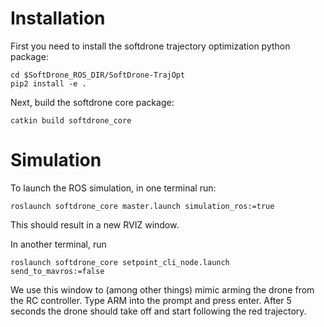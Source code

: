 Installation
============

First you need to install the softdrone trajectory optimization python package:
```
cd $SoftDrone_ROS_DIR/SoftDrone-TrajOpt
pip2 install -e .
```

Next, build the softdrone core package:
```
catkin build softdrone_core
```

Simulation
==========

To launch the ROS simulation, in one terminal run:
```
roslaunch softdrone_core master.launch simulation_ros:=true
```
This should result in a new RVIZ window.

In another terminal, run
```
roslaunch softdrone_core setpoint_cli_node.launch send_to_mavros:=false
```
We use this window to (among other things) mimic arming the drone from the RC controller.
Type ARM into the prompt and press enter. After 5 seconds the drone should take off and
start following the red trajectory.
